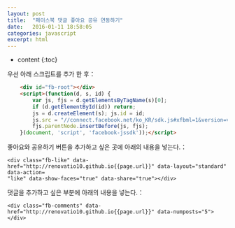 ```yaml
---
layout: post
title:  "페이스북 댓글 좋아요 공유 연동하기"
date:   2016-01-11 18:58:05
categories: javascript
excerpt: html
---
```

* content
{:toc}


우선 아래 스크립트를 추가 한 후：
~~~html
    <div id="fb-root"></div>
    <script>(function(d, s, id) {
        var js, fjs = d.getElementsByTagName(s)[0];
        if (d.getElementById(id)) return;
        js = d.createElement(s); js.id = id;
        js.src = "//connect.facebook.net/ko_KR/sdk.js#xfbml=1&version=v2.5&appId=886410438141890";
        fjs.parentNode.insertBefore(js, fjs);
    }(document, 'script', 'facebook-jssdk'));</script>
~~~

좋아요와 공유하기 버튼을 추가하고 싶은 곳에 아래의 내용을 넣는다.：

    <div class="fb-like" data-href="http://renovatio10.github.io{{page.url}}" data-layout="standard" data-action=
    "like" data-show-faces="true" data-share="true"></div>

댓글을 추가하고 싶은 부분에 아래의 내용을 넣는다.：

    <div class="fb-comments" data-href="http://renovatio10.github.io{{page.url}}" data-numposts="5"></div>
